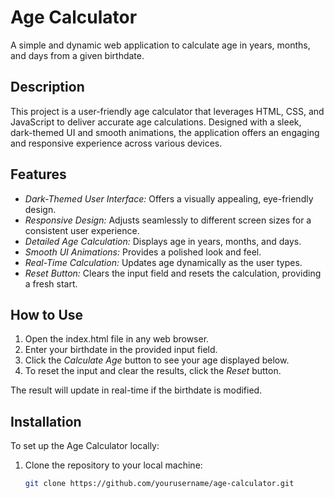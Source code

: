 # Age Calculator

A simple and dynamic web application to calculate age in years, months, and days from a given birthdate.

## Description

This project is a user-friendly age calculator that leverages HTML, CSS, and JavaScript to deliver accurate age calculations. Designed with a sleek, dark-themed UI and smooth animations, the application offers an engaging and responsive experience across various devices.

## Features

- *Dark-Themed User Interface:* Offers a visually appealing, eye-friendly design.
- *Responsive Design:* Adjusts seamlessly to different screen sizes for a consistent user experience.
- *Detailed Age Calculation:* Displays age in years, months, and days.
- *Smooth UI Animations:* Provides a polished look and feel.
- *Real-Time Calculation:* Updates age dynamically as the user types.
- *Reset Button:* Clears the input field and resets the calculation, providing a fresh start.

## How to Use

1. Open the index.html file in any web browser.
2. Enter your birthdate in the provided input field.
3. Click the *Calculate Age* button to see your age displayed below.
4. To reset the input and clear the results, click the *Reset* button.

The result will update in real-time if the birthdate is modified.

## Installation

To set up the Age Calculator locally:

1. Clone the repository to your local machine:
   ```bash
   git clone https://github.com/yourusername/age-calculator.git
